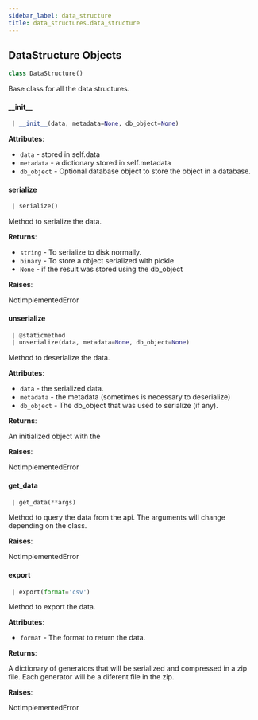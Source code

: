 ```yaml
---
sidebar_label: data_structure
title: data_structures.data_structure
---
```


## DataStructure Objects

```python
class DataStructure()
```

Base class for all the data structures.

#### \_\_init\_\_

```python
 | __init__(data, metadata=None, db_object=None)
```

**Attributes**:

- `data` - stored in self.data
- `metadata` - a dictionary stored in self.metadata
- `db_object` - Optional database object to store the object in a
  database.

#### serialize

```python
 | serialize()
```

Method to serialize the data.

**Returns**:

- `string` - To serialize to disk normally.
- `binary` - To store a object serialized with pickle
- `None` - if the result was stored using the db_object
  

**Raises**:

  NotImplementedError

#### unserialize

```python
 | @staticmethod
 | unserialize(data, metadata=None, db_object=None)
```

Method to deserialize the data.

**Attributes**:

- `data` - the serialized data.
- `metadata` - the metadata (sometimes is necessary to deserialize)
- `db_object` - The db_object that was used to serialize (if any).
  

**Returns**:

  An initialized object with the
  

**Raises**:

  NotImplementedError

#### get\_data

```python
 | get_data(**args)
```

Method to query the data from the api.
The arguments will change depending on the class.

**Raises**:

  NotImplementedError

#### export

```python
 | export(format='csv')
```

Method to export the data.

**Attributes**:

- `format` - The format to return the data.
  

**Returns**:

  A dictionary of generators that will be serialized and compressed in a zip file.
  Each generator will be a diferent file in the zip.
  

**Raises**:

  NotImplementedError

